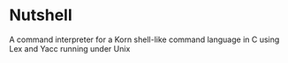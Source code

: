 # Nutshell
A command interpreter for a Korn shell-like command language in C using Lex and Yacc running under Unix
